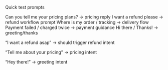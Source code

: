 Quick test prompts

Can you tell me your pricing plans? → pricing reply
I want a refund please → refund workflow prompt
Where is my order / tracking → delivery flow
Payment failed / charged twice → payment guidance
Hi there / Thanks! → greeting/thanks

“I want a refund asap” → should trigger refund intent

“Tell me about your pricing” → pricing intent

“Hey there!” → greeting intent